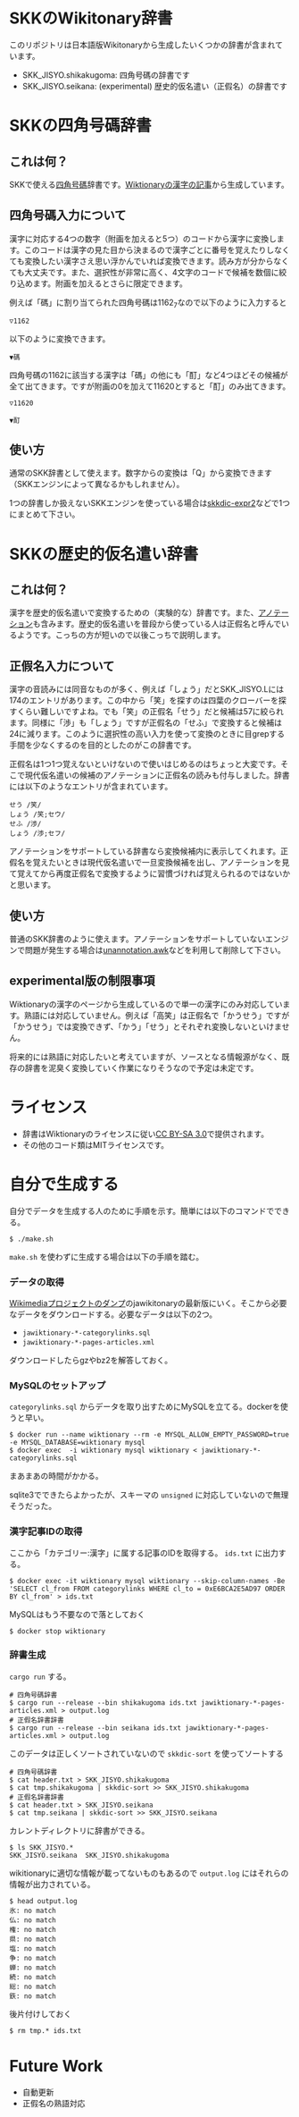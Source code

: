# SKKのWikitonary辞書

このリポジトリは日本語版Wikitonaryから生成したいくつかの辞書が含まれています。

* SKK_JISYO.shikakugoma: 四角号碼の辞書です
* SKK_JISYO.seikana: (experimental) 歴史的仮名遣い（正假名）の辞書です

# SKKの四角号碼辞書
## これは何？

SKKで使える[四角号碼](https://ja.wikipedia.org/wiki/四角号碼)辞書です。[Wiktionaryの漢字の記事](https://ja.wiktionary.org/wiki/カテゴリ:漢字https://ja.wiktionary.org/wiki/カテゴリ:漢字)から生成しています。

## 四角号碼入力について

漢字に対応する4つの数字（附画を加えると5つ）のコードから漢字に変換します。このコードは漢字の見た目から決まるので漢字ごとに番号を覚えたりしなくても変換したい漢字さえ思い浮かんでいれば変換できます。読み方が分からなくても大丈夫です。また、選択性が非常に高く、4文字のコードで候補を数個に絞り込めます。附画を加えるとさらに限定できます。

例えば「碼」に割り当てられた四角号碼は1162<sub>7</sub>なので以下のように入力すると

```
▽1162
```

以下のように変換できます。

```
▼碼
```


四角号碼の1162に該当する漢字は「碼」の他にも「酊」など4つほどその候補が全て出てきます。ですが附画の0を加えて11620とすると「酊」のみ出てきます。

```
▽11620
```

```
▼酊
```

## 使い方

通常のSKK辞書として使えます。数字からの変換は「Q」から変換できます（SKKエンジンによって異なるかもしれません）。

1つの辞書しか扱えないSKKエンジンを使っている場合は[skkdic-expr2](http://openlab.ring.gr.jp/skk/wiki/wiki.cgi?page=%BC%AD%BD%F1%A5%E1%A5%F3%A5%C6%A5%CA%A5%F3%A5%B9%A5%C4%A1%BC%A5%EB)などで1つにまとめて下さい。

# SKKの歴史的仮名遣い辞書
## これは何？

漢字を歴史的仮名遣いで変換するための（実験的な）辞書です。また、[アノテーション](http://openlab.ring.gr.jp/skk/wiki/wiki.cgi?page=annotation)も含みます。歴史的仮名遣いを普段から使っている人は正假名と呼んでいるようです。こっちの方が短いので以後こっちで説明します。

## 正假名入力について

漢字の音読みには同音なものが多く、例えば「しょう」だとSKK_JISYO.Lには174のエントリがあります。この中から「笑」を探すのは四葉のクローバーを探すくらい難しいですよね。でも「笑」の正假名「せう」だと候補は57に絞られます。同様に「渉」も「しょう」ですが正假名の「せふ」で変換すると候補は24に減ります。このように選択性の高い入力を使って変換のときに目grepする手間を少なくするのを目的としたのがこの辞書です。

正假名は1つ1つ覚えないといけないので使いはじめるのはちょっと大変です。そこで現代仮名遣いの候補のアノテーションに正假名の読みも付与しました。辞書には以下のようなエントリが含まれています。

```
せう /笑/
しょう /笑;セウ/
せふ /渉/
しょう /渉;セフ/
```

アノテーションをサポートしている辞書なら変換候補内に表示してくれます。正假名を覚えたいときは現代仮名遣いで一旦変換候補を出し、アノテーションを見て覚えてから再度正假名で変換するように習慣づければ覚えられるのではないかと思います。

## 使い方

普通のSKK辞書のように使えます。アノテーションをサポートしていないエンジンで問題が発生する場合は[unannotation.awk](http://openlab.jp/skk/skk/tools/unannotation.awk)などを利用して削除して下さい。

## experimental版の制限事項

Wiktionaryの漢字のページから生成しているので単一の漢字にのみ対応しています。熟語には対応していません。例えば「高笑」は正假名で「かうせう」ですが「かうせう」では変換できず、「かう」「せう」とそれぞれ変換しないといけません。

将来的には熟語に対応したいと考えていますが、ソースとなる情報源がなく、既存の辞書を泥臭く変換していく作業になりそうなので予定は未定です。

# ライセンス

* 辞書はWiktionaryのライセンスに従い[CC BY-SA 3.0](https://creativecommons.org/licenses/by-sa/3.0/deed.ja)で提供されます。
* その他のコード類はMITライセンスです。

# 自分で生成する

自分でデータを生成する人のために手順を示す。簡単には以下のコマンドでできる。

``` console
$ ./make.sh
```

`make.sh` を使わずに生成する場合は以下の手順を踏む。

### データの取得

[Wikimediaプロジェクトのダンプ](https://dumps.wikimedia.org/backup-index.html)のjawikitonaryの最新版にいく。そこから必要なデータをダウンロードする。必要なデータは以下の2つ。

* `jawiktionary-*-categorylinks.sql`
* `jawiktionary-*-pages-articles.xml`

ダウンロードしたらgzやbz2を解答しておく。

### MySQLのセットアップ

`categorylinks.sql` からデータを取り出すためにMySQLを立てる。dockerを使うと早い。

```console
$ docker run --name wiktionary --rm -e MYSQL_ALLOW_EMPTY_PASSWORD=true  -e MYSQL_DATABASE=wiktionary mysql
$ docker exec  -i wiktionary mysql wiktionary < jawiktionary-*-categorylinks.sql
```

まあまあの時間がかかる。

sqlite3でできたらよかったが、スキーマの `unsigned` に対応していないので無理そうだった。

### 漢字記事IDの取得

ここから「カテゴリー:漢字」に属する記事のIDを取得する。 `ids.txt` に出力する。

```console
$ docker exec -it wiktionary mysql wiktionary --skip-column-names -Be 'SELECT cl_from FROM categorylinks WHERE cl_to = 0xE6BCA2E5AD97 ORDER BY cl_from' > ids.txt
```

MySQLはもう不要なので落としておく

``` console
$ docker stop wiktionary
```

### 辞書生成

`cargo run` する。

```console
# 四角号碼辞書
$ cargo run --release --bin shikakugoma ids.txt jawiktionary-*-pages-articles.xml > output.log
# 正假名辞書辞書
$ cargo run --release --bin seikana ids.txt jawiktionary-*-pages-articles.xml > output.log
```

このデータは正しくソートされていないので `skkdic-sort` を使ってソートする

``` console
# 四角号碼辞書
$ cat header.txt > SKK_JISYO.shikakugoma
$ cat tmp.shikakugoma | skkdic-sort >> SKK_JISYO.shikakugoma
# 正假名辞書辞書
$ cat header.txt > SKK_JISYO.seikana
$ cat tmp.seikana | skkdic-sort >> SKK_JISYO.seikana
```

カレントディレクトリに辞書ができる。

```console
$ ls SKK_JISYO.*
SKK_JISYO.seikana  SKK_JISYO.shikakugoma
```

wikitionaryに適切な情報が載ってないものもあるので `output.log` にはそれらの情報が出力されている。

```console
$ head output.log
氷: no match
仏: no match
権: no match
県: no match
塩: no match
争: no match
蝉: no match
続: no match
総: no match
鉃: no match
```

後片付けしておく

``` console
$ rm tmp.* ids.txt
```

# Future Work

* 自動更新
* 正假名の熟語対応

